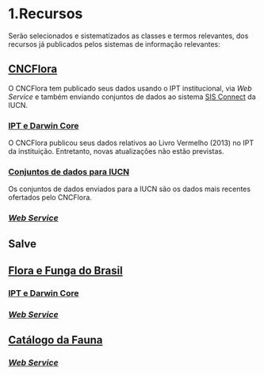 # 1.Recursos

Serão selecionados e sistematizados as classes e termos relevantes, dos recursos já publicados pelos sistemas de informação relevantes:

## [CNCFlora](http://cncflora.jbrj.gov.br)

O CNCFlora tem publicado seus dados usando o IPT institucional, via _Web Service_ e também enviando conjuntos de dados ao sistema [SIS Connect](https://connect.iucnredlist.org) da IUCN.

### [IPT e Darwin Core](http://ipt.jbrj.gov.br/jbrj/resource?r=redlist\_2013\_taxons)

O CNCFlora publicou seus dados relativos ao Livro Vermelho (2013) no IPT da instituição. Entretanto, novas atualizações não estão previstas.

### [Conjuntos de dados para IUCN](https://drive.google.com/file/d/1idSHoHEM51Qxu3CY10ke10lrJ7wnYU8o/view?usp=sharing)

Os conjuntos de dados enviados para a IUCN são os dados mais recentes ofertados pelo CNCFlora.

### [_Web Service_](http://cncflora.jbrj.gov.br/services/index.html)

## Salve

## [Flora e Funga do Brasil](http://floradobrasil.jbrj.gov.br/reflora/listaBrasil/PrincipalUC/PrincipalUC.do)

### [IPT e Darwin Core](http://ipt.jbrj.gov.br/jbrj/resource?r=lista\_especies\_flora\_brasil)

### [_Web Service_](https://servicos.jbrj.gov.br/v2/flora/)

## [Catálogo da Fauna](http://fauna.jbrj.gov.br/fauna/listaBrasil/ConsultaPublicaUC/ConsultaPublicaUC.do)

### [_Web Service_](https://drive.google.com/file/d/1Vy2\_-xTOF3JC992dlivp9oQYTCKLzVXe/view?usp=sharing)
